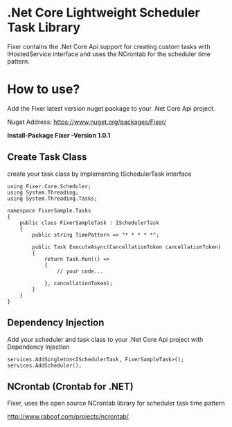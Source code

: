 # .Net Core Lightweight Scheduler Task Library

Fixer contains the .Net Core Api support for creating custom tasks with IHostedService interface and uses the NCrontab for the scheduler time pattern.

# How to use?

Add the Fixer latest version nuget package to your .Net Core Api project.

Nuget Address: https://www.nuget.org/packages/Fixer/

**Install-Package Fixer -Version 1.0.1**

## Create Task Class

create your task class by implementing ISchedulerTask interface

    using Fixer.Core.Scheduler;
    using System.Threading;
    using System.Threading.Tasks;
    
    namespace FixerSample.Tasks
    {
        public class FixerSampleTask : ISchedulerTask
        {
            public string TimePattern => "* * * * *";
    
            public Task ExecuteAsync(CancellationToken cancellationToken)
            {
                return Task.Run(() =>
                {
                    // your code...
                    
                }, cancellationToken);
            }
        }
    }


## Dependency Injection

Add your scheduler and task class to your .Net Core Api project with Dependency Injection

    services.AddSingleton<ISchedulerTask, FixerSampleTask>();
    services.AddScheduler();

## NCrontab (Crontab for .NET)

Fixer, uses the open source NCrontab library for scheduler task time pattern

http://www.raboof.com/projects/ncrontab/
